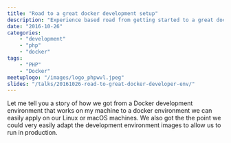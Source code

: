 ```yaml
---
title: "Road to a great docker development setup"
description: "Experience based road from getting started to a great docker dev env"
date: "2016-10-26"
categories:
    - "development"
    - "php"
    - "docker"
tags:
    - "PHP"
    - "Docker"
meetuplogo: "/images/logo_phpwvl.jpeg"
slides: "/talks/20161026-road-to-great-docker-developer-env/"
---
```


Let me tell you a story of how we got from a Docker development environment
that works on my machine to a docker environment we can easily apply on our
Linux or macOS machines. We also got the the point we could very easily adapt
the development environment images to allow us to run in production.

